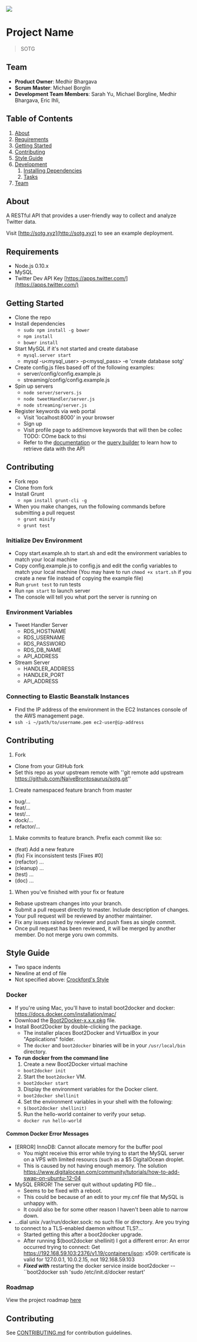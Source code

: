 ![](http://circleci.com/gh/repoOwner/repoName.png?circle-token=1ff3a6f86c4cf8eab85de1a25f989b132d5d3eb5)

# Project Name

> SOTG

## Team

  - __Product Owner__: Medhir Bhargava
  - __Scrum Master__: Michael Borglin
  - __Development Team Members__: Sarah Yu, Michael Borgline, Medhir Bhargava, Eric Ihli, 

## Table of Contents

1. [About](#About)
1. [Requirements](#requirements)
1. [Getting Started](#getting-started)
1. [Contributing](#contributing)
1. [Style Guide](#style-guide)
1. [Development](#development)
    1. [Installing Dependencies](#installing-dependencies)
    1. [Tasks](#tasks)
1. [Team](#team)

## About

A RESTful API that provides a user-friendly way to collect and analyze Twitter data.

Visit [http://sotg.xyz](http://sotg.xyz) to see an example deployment.

## Requirements

- Node.js 0.10.x
- MySQL
- Twitter Dev API Key [https://apps.twitter.com/](https://apps.twitter.com/)

## Getting Started
- Clone the repo
- Install dependencies
  - ``sudo npm install -g bower``
  - ``npm install``
  - ``bower install``
- Start MySQL if it's not started and create database
  - ``mysql.server start``
  - mysql -u<mysql_user> -p<mysql_pass> -e 'create database sotg'
- Create config.js files based off of the following examples:
  - server/config/config.example.js
  - streaming/config/config.example.js
- Spin up servers
  - ``node server/servers.js``
  - ``node tweetHandler/server.js``
  - ``node streaming/server.js``
- Register keywords via web portal
  - Visit 'localhost:8000' in your browser
  - Sign up
  - Visit profile page to add/remove keywords that will then be collec TODO: COme back to thsi
  - Refer to the [documentation](http://localhost:8000/documentation) or the [query builder](http://localhost:8000/queryBuilder/search) to learn how to retrieve data with the API

## Contributing

- Fork repo
- Clone from fork
- Install Grunt
  - ``npm install grunt-cli -g``
- When you make changes, run the following commands before submitting a pull request
  - ``grunt minify``
  - ``grunt test``

### Initialize Dev Environment
- Copy start.example.sh to start.sh and edit the environment variables to match your local machine
- Copy config.example.js to config.js and edit the config variables to match your local machine (You may have to run ``chmod +x start.sh`` if you create a new file instead of copying the example file)
- Run ``grunt test`` to run tests
- Run ``npm start`` to launch server
- The console will tell you what port the server is running on

### Environment Variables

- Tweet Handler Server
  - RDS_HOSTNAME
  - RDS_USERNAME
  - RDS_PASSWORD
  - RDS_DB_NAME
  - API_ADDRESS
- Stream Server
  - HANDLER_ADDRESS
  - HANDLER_PORT
  - API_ADDRESS

### Connecting to Elastic Beanstalk Instances
- Find the IP address of the environment in the EC2 Instances console of the AWS management page.
- ``ssh -i ~/path/to/username.pem ec2-user@ip-address``

## Contributing
1. Fork
  - Clone from your GitHub fork
  - Set this repo as your upstream remote with ''git remote add upstream https://github.com/NaiveBrontosaurus/sotg.git''
1. Create namespaced feature branch from master
  - bug/...
  - feat/...
  - test/...
  - dock/...
  - refactor/...
1. Make commits to feature branch. Prefix each commit like so:
  - (feat) Add a new feature
  - (fix) Fix inconsistent tests [Fixes #0]
  - (refactor) ...
  - (cleanup) ...
  - (test) ...
  - (doc) ...
1. When you've finished with your fix or feature
  - Rebase upstream changes into your branch.
  - Submit a pull request directly to master. Include description of changes.
  - Your pull request will be reviewed by another maintainer.
  - Fix any issues raised by reviewer and push fixes as single commit.
  - Once pull request has been reviewed, it will be merged by another member. Do not merge yoru own commits. 

## Style Guide
- Two space indents
- Newline at end of file
- Not specified above: [Crockford's Style](http://javascript.crockford.com/code.html)

### Docker
- If you're using Mac, you'll have to install boot2docker and docker: https://docs.docker.com/installation/mac/
- Download the [Boot2Docker-x.x.x.pkg](https://github.com/boot2docker/osx-installer/releases/tag/v1.7.0) file.
- Install Boot2Docker by double-clicking the package.
  - The installer places Boot2Docker and VirtualBox in your "Applications" folder.
  - The ``docker`` and ``boot2docker`` binaries will be in your ``/usr/local/bin`` directory.
- __To run docker from the command line__
  1. Create a new Boot2Docker virtual machine
    - ``boot2docker init``
  2. Start the ``boot2docker`` VM.
    - ``boot2docker start``
  3. Display the environment variables for the Docker client.
    - ``boot2docker shellinit``
  4. Set the environment variables in your shell with the following:
    - ``$(boot2docker shellinit)``
  5. Run the hello-world container to verify your setup.
    - ``docker run hello-world``

#### Common Docker Error Messages

- [ERROR] InnoDB: Cannot allocate memory for the buffer pool
  - You might receive this error while trying to start the MySQL server on a VPS with limited resourcs (such as a $5 DigitalOcean droplet.
  - This is caused by not having enough memory. The solution https://www.digitalocean.com/community/tutorials/how-to-add-swap-on-ubuntu-12-04
- MySQL ERROR! The server quit without updating PID file...
  - Seems to be fixed with a reboot.
  - This could be because of an edit to your my.cnf file that MySQL is unhappy with.
  - It could also be for some other reason I haven't been able to narrow down.
- ...dial unix /var/run/docker.sock: no such file or directory. Are you trying to connect to a TLS-enabled daemon without TLS?...
  - Started getting this after a boot2docker upgrade.
  - After running $(boot2docker shellinit) I got a different error: An error occurred trying to connect: Get https://192.168.59.103:2376/v1.19/containers/json: x509: certificate is valid for 127.0.0.1, 10.0.2.15, not 192.168.59.103
  - __*Fixed with*__ restarting the docker service inside boot2docker -- ``boot2docker ssh 'sudo /etc/init.d/docker restart'

### Roadmap

View the project roadmap [here](LINK_TO_PROJECT_ISSUES)


## Contributing

See [CONTRIBUTING.md](CONTRIBUTING.md) for contribution guidelines.
